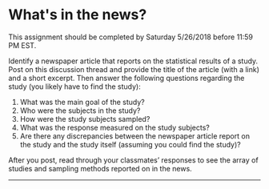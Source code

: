 # What's in the news?
This assignment should be completed by Saturday 5/26/2018 before 11:59 PM EST.

Identify a newspaper article that reports on the statistical results of a study. Post on this discussion thread and provide the title of the article (with a link) and a short excerpt. Then answer the following questions regarding the study (you likely have to find the study):

1. What was the main goal of the study?
2. Who were the subjects in the study?
3. How were the study subjects sampled?
4. What was the response measured on the study subjects?
5. Are there any discrepancies between the newspaper article report on the study and the study itself (assuming you could find the study)?

After you post, read through your classmates’ responses to see the array of studies and sampling methods reported on in the news.

-----
